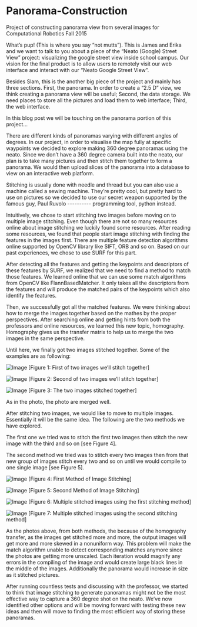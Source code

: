 # Panorama-Construction
Project of constructing panorama view from several images for Computational Robotics Fall 2015

What’s pup! (This is where you say “not mutts”). This is James and Erika and we want to talk to you about a piece of the “Neato (Google) Street View” project: visualizing the google street view inside school campus. Our vision for the final product is to allow users to remotely visit our web interface and interact with our “Neato Google Street View”. 
    
Besides Slam, this is the another big piece of the project and mainly has three sections. First, the panorama. In order to create a “2.5 D” view, we think creating a panorama view will be useful; Second, the data storage. We need places to store all the pictures and load them to web interface; Third, the web interface. 
    
In this blog post we will be touching on the panorama portion of this project…
    
There are different kinds of panoramas varying with different angles of degrees. In our project, in order to visualise the map fully at specific waypoints we decided to explore making 360 degree panoramas using the neato. Since we don’t have a 360 degree camera built into the neato, our plan is to take many pictures and then stitch them together to form a panorama. We would then upload slices of the panorama into a database to view on an interactive web platform.
    
Stitching is usually done with needle and thread but you can also use a machine called a sewing machine. They’re pretty cool, but pretty hard to use on pictures so we decided to use our secret weapon supported by the famous guy, Paul Ruvolo ---------- programming tool, python instead. 
    
Intuitively, we chose to start stitching two images before moving on to multiple image stitching. Even though there are not so many resources online about image stitching we luckily found some resources. After reading some resources, we found that people start image stitching with finding the features in the images first. There are multiple feature detection algorithms online supported by OpenCV library like SIFT, ORB and so on. Based on our past experiences, we chose to use SURF for this part. 
    
After detecting all the features and getting the keypoints and descriptors of these features by SURF, we realized that we need to find a method to match those features. We learned online that we can use some match algorithms from OpenCV like FlannBasedMatcher. It only takes all the descriptors from the features and will produce the matched pairs of the keypoints which also identify the features.  
    
Then, we successfully got all the matched features. We were thinking about how to merge the images together based on the mathes by the proper perspectives. After searching online and getting hints from both the professors and online resources, we learned this new topic, homography. Homography gives us the transfer matrix to help us to merge the two images in the same perspective. 
    
Until here, we finally got two images stitched together. Some of the examples are as following:

![Image](https://github.com/ZhecanJamesWang/Panorama-Construction/blob/master/BlogImages/blogpic1.jpg)
[Figure 1: First of two images we’ll stitch together]

![Image](https://github.com/ZhecanJamesWang/Panorama-Construction/blob/master/BlogImages/blogpic2.jpg)
[Figure 2: Second of two images we’ll stitch together]

![Image](https://github.com/ZhecanJamesWang/Panorama-Construction/blob/master/BlogImages/blogpic3.jpg)
[Figure 3: The two images stitched together]

As in the photo, the photo are merged well. 

After stitching two images, we would like to move to multiple images. Essentially it will be the same idea. 
The following are the two methods we have explored.

The first one we tried was to stitch the first two images then stitch the new image with the third and so on [see Figure 4]. 

The second method we tried was to stitch every two images then from that new group of images stitch every two and so on until we would compile to one single image [see Figure 5]. 

![Image](https://github.com/ZhecanJamesWang/Panorama-Construction/blob/master/BlogImages/blogpic4.jpg)
[Figure 4: First Method of Image Stitching]

![Image](https://github.com/ZhecanJamesWang/Panorama-Construction/blob/master/BlogImages/blogpic5.jpg)
[Figure 5: Second Method of Image Stitching]

![Image](https://github.com/ZhecanJamesWang/Panorama-Construction/blob/master/BlogImages/blogpic6.jpg)
[Figure 6: Multiple stitched images using the first stitching method]

![Image](https://github.com/ZhecanJamesWang/Panorama-Construction/blob/master/BlogImages/blogpic7.jpg)
[Figure 7: Multiple stitched images using the second stitching method]

As the photos above, from both methods, the because of the homography transfer, as the images get stitched more and more, the output images will get more and more skewed in a nonuniform way. This problem will make the match algorithm unable to detect corresponding matches anymore since the photos are getting more unscaled. Each iteration would magnify any errors in the compiling of the image and would create large black lines in the middle of the images. Additionally the panorama would increase in size as it stitched pictures.

After running countless tests and discussing with the professor, we started to think that image stitching to generate panoramas might not be the most effective way to capture a 360 degree shot on the neato. We’ve now identified other options and will be moving forward with testing these new ideas and then will move to finding the most efficient way of storing these panoramas.


